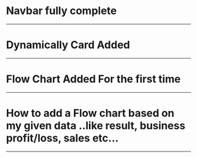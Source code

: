 # Navbar fully complete
______________________________
# Dynamically Card Added
___________________________
# Flow Chart Added For the first time
___________________________
# How to add a Flow chart based on my given data ..like result, business profit/loss, sales etc...
___________________________
